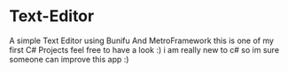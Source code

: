 # Text-Editor
A simple Text Editor using Bunifu And MetroFramework  this is one of my first C# Projects feel free to have a look :)
i am really new to c# so im sure someone can improve this app :)

